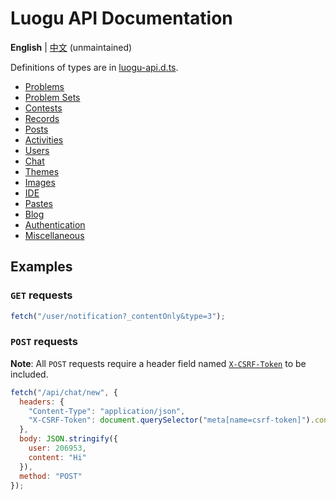 # Luogu API Documentation

**English** \| [中文](https://bingogyz.github.io/luogu-api-docs/) (unmaintained)

Definitions of types are in [luogu-api.d.ts](https://github.com/sjx233/luogu-api-docs/blob/master/luogu-api.d.ts).

* [Problems](problems.md)
* [Problem Sets](problem-sets.md)
* [Contests](contests.md)
* [Records](records.md)
* [Posts](posts.md)
* [Activities](activities.md)
* [Users](users.md)
* [Chat](chat.md)
* [Themes](themes.md)
* [Images](images.md)
* [IDE](ide.md)
* [Pastes](pastes.md)
* [Blog](blog.md)
* [Authentication](auth.md)
* [Miscellaneous](misc.md)

## Examples

### `GET` requests

```js
fetch("/user/notification?_contentOnly&type=3");
```

### `POST` requests

**Note**: All `POST` requests require a header field named [`X-CSRF-Token`](misc.md#get-csrf-token) to be included.

```js
fetch("/api/chat/new", {
  headers: {
    "Content-Type": "application/json",
    "X-CSRF-Token": document.querySelector("meta[name=csrf-token]").content
  },
  body: JSON.stringify({
    user: 206953,
    content: "Hi"
  }),
  method: "POST"
});
```
